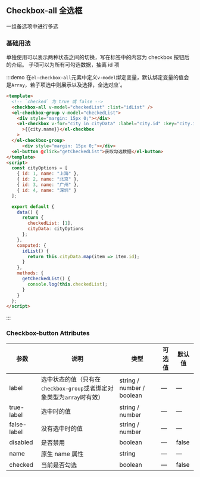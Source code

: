 ## Checkbox-all 全选框

一组备选项中进行多选

### 基础用法

单独使用可以表示两种状态之间的切换，写在标签中的内容为 checkbox 按钮后的介绍。
子项可以为所有可勾选数据，抽离 id 项

:::demo 在`el-checkbox-all`元素中定义`v-model`绑定变量，默认绑定变量的值会是`Array`，若子项选中则展示以及选择，全选对应`。

```html
<template>
  <!-- `checked` 为 true 或 false -->
  <checkbox-all v-model="checkedList" :list="idList" />
  <el-checkbox-group v-model="checkedList">
    <div style="margin: 15px 0;"></div>
    <el-checkbox v-for="city in cityData" :label="city.id" :key="city.id"
      >{{city.name}}</el-checkbox
    >
  </el-checkbox-group>
      <div style="margin: 15px 0;"></div>
  <el-button @click="getCheckedList">获取勾选数据</el-button>
</template>
<script>
  const cityOptions = [
    { id: 1, name: "上海" },
    { id: 2, name: "北京" },
    { id: 3, name: "广州" },
    { id: 4, name: "深圳" }
  ];

  export default {
    data() {
      return {
        checkedList: [1],
        cityData: cityOptions
      };
    },
    computed: {
      idList() {
        return this.cityData.map(item => item.id);
      }
    },
    methods: {
      getCheckedList() {
        console.log(this.checkedList);
      }
    }
  };
</script>
```

:::

### Checkbox-button Attributes

| 参数        | 说明                                                                  | 类型                      | 可选值 | 默认值 |
| ----------- | --------------------------------------------------------------------- | ------------------------- | ------ | ------ |
| label       | 选中状态的值（只有在`checkbox-group`或者绑定对象类型为`array`时有效） | string / number / boolean | —      | —      |
| true-label  | 选中时的值                                                            | string / number           | —      | —      |
| false-label | 没有选中时的值                                                        | string / number           | —      | —      |
| disabled    | 是否禁用                                                              | boolean                   | —      | false  |
| name        | 原生 name 属性                                                        | string                    | —      | —      |
| checked     | 当前是否勾选                                                          | boolean                   | —      | false  |
